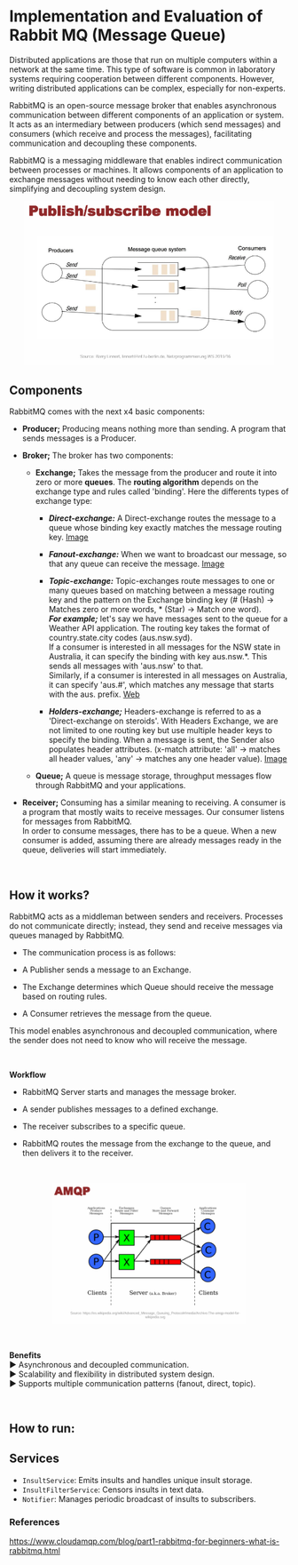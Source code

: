 
# Implementation and Evaluation of Rabbit MQ (Message Queue)

Distributed applications are those that run on multiple computers within a network at the same time. This type of software is common in laboratory systems requiring cooperation between different components. However, writing distributed applications can be complex, especially for non-experts.

RabbitMQ is an open-source message broker that enables asynchronous communication between different components of an application or system. It acts as an intermediary between producers (which send messages) and consumers (which receive and process the messages), facilitating communication and decoupling these components.

RabbitMQ is a messaging middleware that enables indirect communication between processes or machines. It allows components of an application to exchange messages without needing to know each other directly, simplifying and decoupling system design.

<p align="center">
  <img src="../resources/img/rabbitmq_architecture.PNG" alt="expr" width="450px">
</p>

## Components

RabbitMQ comes with the next x4 basic components:

- **Producer;** Producing means nothing more than sending. A program that sends messages is a Producer.

- **Broker;** The broker has two components:
  - **Exchange;** Takes the message from the producer and route it into zero or more **queues**. The **routing algorithm** depends on the exchange type and rules called 'binding'. Here the differents types of exchange type:
    - ***Direct-exchange:*** A Direct-exchange routes the message to a queue whose binding key exactly matches the message routing key. [Image](https://lostechies.com/content/derekgreer/uploads/2012/03/DirectExchange1.png)

    - ***Fanout-exchange:*** When we want to broadcast our message, so that any queue can receive the message. [Image](https://www.pragma.com.co/hs-fs/hubfs/blog/RabbitMQ/3mensaje_exchange_tipo_fanout.-.jpg?width=1224&name=3mensaje_exchange_tipo_fanout.-.jpg)

    - ***Topic-exchange:*** Topic-exchanges route messages to one or many queues based on matching between a message routing key and the pattern on the Exchange binding key (# (Hash) → Matches zero or more words, * (Star) → Match one word).<br>
    ***For example;*** let's say we have messages sent to the queue for a Weather API application. The routing key takes the format of country.state.city codes (aus.nsw.syd).<br>
    If a consumer is interested in all messages for the NSW state in Australia, it can specify the binding with key aus.nsw.*. This sends all messages with 'aus.nsw' to that.<br>
    Similarly, if a consumer is interested in all messages on Australia, it can specify 'aus.#', which matches any message that starts with the aus. prefix. [Web](https://www.rahulpnath.com/blog/topic-exchange-rabbitmq-dotnet/)

    - ***Holders-exchange;*** Headers-exchange is referred to as a 'Direct-exchange on steroids'. With Headers Exchange, we are not limited to one routing key but use multiple header keys to specify the binding. When a message is sent, the Sender also populates header attributes. (x-match attribute: 'all' → matches all header values, 'any' → matches any one header value). [Image](https://www.oreilly.com/api/v2/epubs/9781787281202/files/assets/eb834f63-0248-4d2c-8c34-e22821d1e858.png)

  - **Queue;** A queue is message storage, throughput messages flow through RabbitMQ and your applications.

- **Receiver;** Consuming has a similar meaning to receiving. A consumer is a program that mostly waits to receive messages. Our consumer listens for messages from RabbitMQ.<br>
In order to consume messages, there has to be a queue. When a new consumer is added, assuming there are already messages ready in the queue, deliveries will start immediately.

<br>

## How it works?

RabbitMQ acts as a middleman between senders and receivers. Processes do not communicate directly; instead, they send and receive messages via queues managed by RabbitMQ.

- The communication process is as follows:

- A Publisher sends a message to an Exchange.

- The Exchange determines which Queue should receive the message based on routing rules.

- A Consumer retrieves the message from the queue.

This model enables asynchronous and decoupled communication, where the sender does not need to know who will receive the message.

<br>

**Workflow**
- RabbitMQ Server starts and manages the message broker.

- A sender publishes messages to a defined exchange.

- The receiver subscribes to a specific queue.

- RabbitMQ routes the message from the exchange to the queue, and then delivers it to the receiver.

<br>

<p align="center">
  <img src="../resources/img/rabbitmqworkflow.PNG" alt="expr" width="350px">
</p>

<br>

 **Benefits<br>**
 ► Asynchronous and decoupled communication.<br>
 ► Scalability and flexibility in distributed system design.<br>
 ► Supports multiple communication patterns (fanout, direct, topic).<br>

 <br>

## How to run:


## Services

- `InsultService`: Emits insults and handles unique insult storage.
- `InsultFilterService`: Censors insults in text data.
- `Notifier`: Manages periodic broadcast of insults to subscribers.


### References

https://www.cloudamqp.com/blog/part1-rabbitmq-for-beginners-what-is-rabbitmq.html